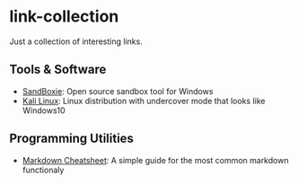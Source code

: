 # link-collection
Just a collection of interesting links.

## Tools & Software
- [SandBoxie](https://www.sandboxie.com/): Open source sandbox tool for Windows
- [Kali Linux](https://www.kali.org): Linux distribution with undercover mode that looks like Windows10

## Programming Utilities
- [Markdown Cheatsheet](https://github.com/adam-p/markdown-here/wiki/Markdown-Cheatsheet): A simple guide for the most common markdown functionaly
